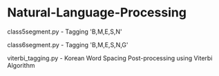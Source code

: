 # Natural-Language-Processing


class5segment.py    - Tagging 'B,M,E,S,N'

class6segment.py	  - Tagging 'B,M,E,S,N,G'

viterbi_tagging.py  - Korean Word Spacing Post-processing using Viterbi Algorithm
